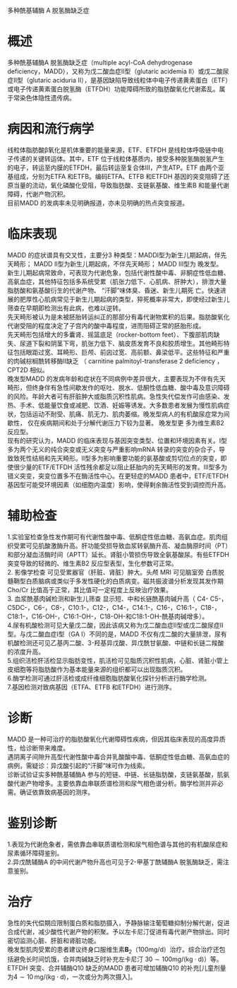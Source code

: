 多种酰基辅酶 A  脱氢酶缺乏症  
# 概述  
多种酰基辅酶A 脱氢酶缺乏症（multiple acyl-CoA dehydrogenase deficiency，MADD），又称为戊二酸血症Ⅱ型（glutaric acidemia Ⅱ）或戊二酸尿症Ⅱ型（glutaric aciduria Ⅱ），是基因缺陷导致线粒体中电子传递黄素蛋白（ETF）或电子传递黄素蛋白脱氢酶（ETFDH）功能障碍所致的脂肪酸氧化代谢紊乱。属于常染色体隐性遗传病。  
# 病因和流行病学  
线粒体脂肪酸β氧化是机体重要的能量来源，ETF、ETFDH 是线粒体呼吸链中电子传递的关键转运体。其中，ETF 位于线粒体基质内，接受多种脱氢酶脱氢产生的电子，转运至内膜的ETFDH，最后转运至复合体Ⅲ，产生ATP。ETF 由两个亚基组成，分别为ETFA 和ETFB。编码ETFA、ETFB 和ETFDH 基因的突变阻碍了还原当量的流动，氧化磷酸化受阻，导致脂肪酸、支链氨基酸、维生素B 和能量代谢障碍，代谢产物沉积。  
目前MADD 的发病率未见明确报道，亦未见明确的热点突变报道。  
# 临床表现  
MADD 的症状谱具有交叉性，主要分3 种类型：MADDⅠ型为新生儿期起病，伴先天畸形； MADD Ⅱ型为新生儿期起病，不伴先天畸形； MADD Ⅲ型为 晚发型。  
新生儿期起病常致命，可表现为代谢危象，包括代谢性酸中毒、非酮症性低血糖、高氨血症，其他特征包括多系统受累（肌张力低下、心肌病、肝肿大），排泄大量脂肪酸和氨基酸衍生的代谢产物、 “汗脚”味体臭、昏迷、新生儿期死 亡。快速进展的肥厚性心肌病常见于新生儿期起病的类型，猝死概率非常大，即使经过新生儿筛查在早期即检测出有此病，也难以逆转。  
先天畸形被认为是未被胚胎转运纠正的那部分有毒代谢物累积的后果。脂肪酸氧化代谢受阻的程度决定了子宫内的酸中毒程度，进而阻碍正常的胚胎形成。  
先天畸形包括增大的多囊肾、摇篮底足（rocker-bottom feet）、下腹部肌肉缺失、尿道下裂和阴茎下弯，肌张力低下、脑皮质发育不良和胶质增生。其他畸形特征包括眼距过宽、耳畸形、巨颅、前囟过宽、高前额、鼻梁低平。这些特征和严重的肉碱棕榈酰转移酶Ⅱ缺乏 （ carnitine palmitoyl-transferase 2 deficiency ， CPT2D 相似。  
晚发型MADD 的发病年龄和症状在不同病例中差异很大，主要表现为不伴有先天畸形，但终身伴有急性间歇发作的呕吐、脱水、低酮性低血糖、酸中毒及意识障碍的风险。年龄大者可有肝脏肿大或脂质沉积性肌病。急性失代偿发作可由感染、发热、手术、低能量饮食或减肥、饮酒、妊娠等诱发。大多数患者发展为慢性肌病症状，包括运动不耐受、肌痛、肌无力、肌肉萎缩。晚发型病人的有机酸尿症常为间歇性， 仅在疾病期间和处于分解代谢压力下较为显著。 晚发型更 多为维生素B2 反应型。  
现有的研究认为，MADD 的临床表现与基因突变类型、位置和环境因素有关。Ⅰ型多为两个无义的纯合突变或无义突变与严重影响mRNA 转录的突变的杂合子，导致致死性结局和先天畸形。Ⅱ型多为影响重要功能的氨基酸或剪切位点的突变，即使很少量的ETF/ETFDH 活性残余都足以阻止胚胎内的先天畸形的发育。Ⅲ型多为错义突变，突变位置多不在酶活性中心。在更轻症的MADD 患者中，ETF/ETFDH 基因型可能受环境因素（如细胞内温度）影响，使得剩余酶活性受到调控而升高。  
# 辅助检查  
1.实验室检查急性发作期可有代谢性酸中毒、低酮症性低血糖、高氨血症。肌肉组织受累可见肌酸激酶升高。肝功能受损导致血浆转氨酶升高、凝血酶原时间（PT）和部分凝血活酶时间（APTT）延长。肾脏小管损伤导致全氨基酸尿。有些ETFDH 突变导致的轻微的、维生素B2 反应型表型，生化参数可正常。  
2. 影像学检查 可见受累器官（肝脏、肾脏）肿大。头颅 MRI  可见脑室旁 白质脱髓鞘型白质脑病或类似于多发性硬化的白质病变。磁共振波谱分析发现其发作期Cho/Cr 比值高于正常，其比值可一定程度上反映治疗效果。  
3. 血浆酰基肉碱检测和新生儿筛查 显示短、中和长链酰基肉碱升高（ C4- C5-，C5DC-，C6-，C8-，C10:1-，C12-，C14-，C14:1-，C16-，C16:1-，C18-，C18:1-，C16-OH-，C16:1-OH-，C18-OH-和C18:1-OH-酰基肉碱增多）。  
4.尿有机酸检测可见大量戊二酸，因此该病又称为戊二酸血症Ⅱ型或戊二酸尿症Ⅱ型。与戊二酸血症Ⅰ型（GA Ⅰ）不同的是，MADD 不仅有戊二酸的大量排泄，尿有机酸检测还可见乙基丙二酸、3-羟基异戊酸、异戊酰甘氨酸、中链和长链二羧酸的浓度升高。  
5.组织活检肝活检显示脂肪变性，肌活检可见脂质沉积性肌病，心脏、肾脏小管上皮细胞等将脂肪酸作为基本能量来源的组织都可以出现脂质沉积。  
6.酶学检测可通过肝活检或成纤维细胞脂肪酸氧化探针分析进行酶学检测。  
7.基因检测对致病基因（ETFA、ETFB 和ETFDH）进行测序。  
# 诊断  
MADD 是一种可治疗的脂肪酸氧化代谢障碍性疾病，但因其临床表现的高度异质性，给诊断带来难度。  
遇阴离子间隙升高型代谢性酸中毒合并乳酸酸中毒、低酮症性低血糖、高氨血症的病例，需疑诊：异戊酸引起的“汗脚”味可作为线索。  
诊断试验证实多种酰基辅酶A 参与的短链、中链、长链脂肪酸，支链氨基酸，肌氨酸代谢产物增多。主要依靠血串联质谱检测和尿气相色谱分析。酶学检测并非必需。确证依靠致病基因的测序。  
# 鉴别诊断  
1.表现为代谢危象者，需依靠血串联质谱检测和尿气相色谱与其他的有机酸尿症和尿素循环障碍鉴别。  
2.异戊酰辅酶A 的中间代谢产物升高也可见于2-甲基丁酰辅酶A 脱氢酶缺乏，需注意鉴别。  
# 治疗  
急性的失代偿期应限制蛋白质和脂肪摄入，予静脉输注葡萄糖抑制分解代谢，促进合成代谢，减少酸性代谢产物的积聚。予以左卡尼汀促进有毒代谢产物排出。同时密切监测心脏、肝脏和肾脏功能。  
晚发型肌肉受累的患者建议终身口服维生素$\mathbf{B}_{2}$（$100\mathrm{mg/d}$）治疗。综合治疗还包括避免长时间饥饿，合并肉碱缺乏时补充左卡尼汀 $30{\sim}100\mathrm{m}\mathrm{g/(kg\cdot d)}$）等。ETFDH 突变、合并辅酶Q10 缺乏的MADD 患者可增加辅酶Q10 的补充[儿童剂量为$4 \sim 10\, \mathrm{mg/(kg \cdot d)}$，一次或分为两次摄入]。  
